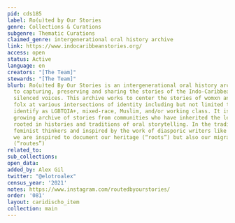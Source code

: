 ```yaml
---
pid: cds185
label: Ro(u)ted by Our Stories
genre: Collections & Curations
subgenre: Thematic Curations
claimed_genre: intergenerational oral history archive
link: https://www.indocaribbeanstories.org/
access: open
status: Active
language: en
creators: "[The Team]"
stewards: "[The Team]"
blurb: Ro(u)ted By Our Stories is an intergenerational oral history archive dedicated
  to capturing, preserving and sharing the stories of the Indo-Caribbean diaspora's
  silenced voices. This archive works to center the stories of womxn and gender expansive
  folx at various intersections of identity including but not limited to those who
  identify as LGBTQIA+, mixed-race, Muslim, and/or working class. It is a living,
  growing archive of stories from communities who have inherited the legacies of indenture,
  rooted in histories and traditions of oral storytelling. In the tradition of Indo-Caribbean
  feminist thinkers and inspired by the work of diasporic writers like Paul Gilroy,
  we are inspired to document our heritage (“roots”) but also our migration stories
  (“routes”)
related_to:
sub_collections:
open_data:
added_by: Alex Gil
twitter: "@elotroalex"
census_year: '2021'
notes: https://www.instagram.com/routedbyourstories/
order: '081'
layout: caridischo_item
collection: main
---
```

